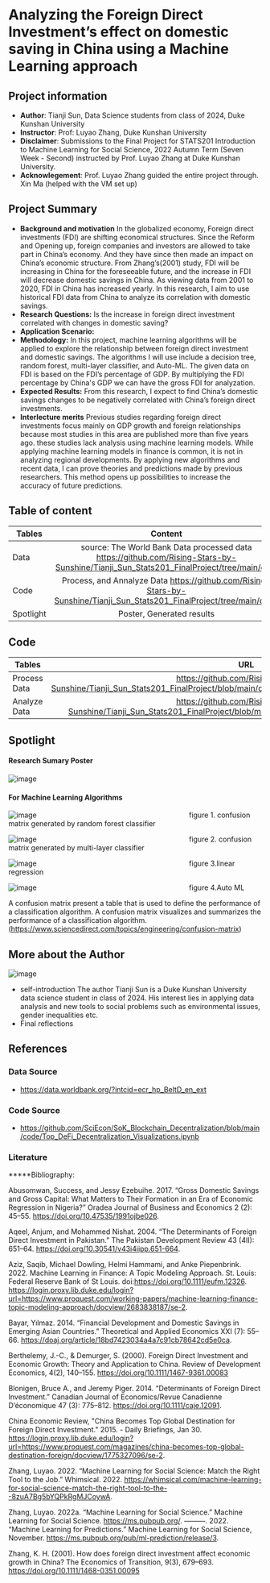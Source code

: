 # Analyzing the Foreign Direct Investment’s effect on domestic saving in China using a Machine Learning approach

## Project information
* **Author**: Tianji Sun, Data Science students from class of 2024, Duke Kunshan University
* **Instructor**: Prof: Luyao Zhang, Duke Kunshan University
* **Disclaimer**: Submissions to the Final Project for STATS201 Introduction to Machine Learning for Social Science, 2022 Autumn Term (Seven Week - Second) instructed by Prof. Luyao Zhang at Duke Kunshan University.
* **Acknowlegement**: Prof. Luyao Zhang guided the entire project through. Xin Ma (helped with the VM set up)

## Project Summary
* **Background and motivation**
In the globalized economy, Foreign direct investments (FDI) are shifting economical structures. Since the Reform and Opening up, foreign companies and investors are allowed to take part in China’s economy. And they have since then made an impact on China’s economic structure. From Zhang’s(2001) study, FDI will be increasing in China for the foreseeable future, and the increase in FDI will decrease domestic savings in China. As viewing data from 2001 to 2020, FDI in China has increased yearly. In this research, I aim to use historical FDI data from China to analyze its correlation with domestic savings.
* **Research Questions:** Is the increase in foreign direct investment correlated with changes in domestic saving? 
* **Application Scenario:**
* **Methodology:** In this project, machine learning algorithms will be applied to explore the relationship between foreign direct investment and domestic savings. The algorithms I will use include a decision tree, random forest, multi-layer classifier, and Auto-ML. The given data on FDI is based on the FDI’s percentage of GDP. By multiplying the FDI percentage by China's GDP we can have the gross FDI for analyzation. 
* **Expected Results:** From this research, I expect to find China’s domestic savings changes to be negatively correlated with China’s foreign direct investments.
* **Interlecture merits**
  Previous studies regarding foreign direct investments focus mainly on GDP growth and foreign relationships because most studies in this area are published more than five years ago. these studies lack analysis using machine learning models. While applying machine learning models in finance is common, it is not in analyzing regional developments. By applying new algorithms and recent data, I can prove theories and predictions made by previous researchers. This method opens up possibilities to increase the accuracy of future predictions. 

## Table of content
| Tables        | Content                                                | 
| ------------- |:-------------:                                     |
| Data    | source: The World Bank Data  processed data https://github.com/Rising-Stars-by-Sunshine/Tianji_Sun_Stats201_FinalProject/tree/main/data |
| Code     | Process, and Annalyze Data https://github.com/Rising-Stars-by-Sunshine/Tianji_Sun_Stats201_FinalProject/tree/main/code|
| Spotlight | Poster, Generated results|  



## Code
| Tables        | URL                                                |
| ------------- |:-------------:                                     |
| Process Data     | https://github.com/Rising-Stars-by-Sunshine/Tianji_Sun_Stats201_FinalProject/blob/main/code/Process_Data_Prepare_Final_Project.ipynb |
| Analyze Data | https://github.com/Rising-Stars-by-Sunshine/Tianji_Sun_Stats201_FinalProject/blob/main/code/Analyze_Data_Final_Project.ipynb|   



## Spotlight
#### Research Sumary Poster
![image](https://user-images.githubusercontent.com/117652452/207103735-c93b4573-09bd-4049-a65d-288a3a344ff2.png)

#### For Machine Learning Algorithms
![image](https://user-images.githubusercontent.com/117652452/207059549-5cb59953-625c-4f19-a932-f76fa0caff62.png)
&nbsp; &nbsp; &nbsp; &nbsp; &nbsp; &nbsp; &nbsp; &nbsp; &nbsp; &nbsp; &nbsp; &nbsp; &nbsp; &nbsp; &nbsp; &nbsp; &nbsp; &nbsp; &nbsp; &nbsp; &nbsp; &nbsp; &nbsp; &nbsp; &nbsp; &nbsp; &nbsp; &nbsp; &nbsp; &nbsp; &nbsp; &nbsp; &nbsp; &nbsp; &nbsp; &nbsp; &nbsp; &nbsp; figure 1. confusion matrix generated by random forest classifier

![image](https://user-images.githubusercontent.com/117652452/207059893-0d81092e-9a9a-4e4a-bb51-e5a188faf421.png)
&nbsp; &nbsp; &nbsp; &nbsp; &nbsp; &nbsp; &nbsp; &nbsp; &nbsp; &nbsp; &nbsp; &nbsp; &nbsp; &nbsp; &nbsp; &nbsp; &nbsp; &nbsp; &nbsp; &nbsp; &nbsp; &nbsp; &nbsp; &nbsp; &nbsp; &nbsp; &nbsp; &nbsp; &nbsp; &nbsp; &nbsp; &nbsp; &nbsp; &nbsp; &nbsp; &nbsp; &nbsp; &nbsp; figure 2. confusion matrix generated by multi-layer classifier

![image](https://user-images.githubusercontent.com/117652452/207060741-08fa6e55-78fd-4381-9ce1-ddf554aa5ad2.png)
&nbsp; &nbsp; &nbsp; &nbsp; &nbsp; &nbsp; &nbsp; &nbsp; &nbsp; &nbsp; &nbsp; &nbsp; &nbsp; &nbsp; &nbsp; &nbsp; &nbsp; &nbsp; &nbsp; &nbsp; &nbsp; &nbsp; &nbsp; &nbsp; &nbsp; &nbsp; &nbsp; &nbsp; &nbsp; &nbsp; &nbsp; &nbsp; &nbsp; &nbsp; &nbsp; &nbsp; &nbsp; &nbsp; figure 3.linear regression

![image](https://user-images.githubusercontent.com/117652452/207103941-5bd0f614-f696-4aaf-9eaa-001ee740621d.png)
&nbsp; &nbsp; &nbsp; &nbsp; &nbsp; &nbsp; &nbsp; &nbsp; &nbsp; &nbsp; &nbsp; &nbsp; &nbsp; &nbsp; &nbsp; &nbsp; &nbsp; &nbsp; &nbsp; &nbsp; &nbsp; &nbsp; &nbsp; &nbsp; &nbsp; &nbsp; &nbsp; &nbsp; &nbsp; &nbsp; &nbsp; &nbsp; &nbsp; &nbsp; &nbsp; &nbsp; &nbsp; &nbsp; figure 4.Auto ML

A confusion matrix present a table that is used to define the performance of a classification algorithm. A confusion matrix visualizes and summarizes the performance of a classification algorithm.(https://www.sciencedirect.com/topics/engineering/confusion-matrix)


         
## More about the Author
![image](https://user-images.githubusercontent.com/117652452/206921127-d87279c7-1e7c-4493-9797-9cb7a86574a6.png)
- self-introduction
The author Tianji Sun is a Duke Kunshan University  data science student in class of 2024. His interest lies in applying data analysis and new tools to social problems such as environmental issues, gender inequalities etc.
- Final reflections 


## References

### Data Source
- https://data.worldbank.org/?intcid=ecr_hp_BeltD_en_ext
### Code Source
- https://github.com/SciEcon/SoK_Blockchain_Decentralization/blob/main/code/Top_DeFi_Decentralization_Visualizations.ipynb
### Literature
*****Bibliography:

Abusomwan, Success, and Jessy Ezebuihe. 2017. “Gross Domestic Savings and Gross Capital: What Matters to Their Formation in an Era of Economic Regression in Nigeria?” Oradea Journal of Business and Economics 2 (2): 45–55. https://doi.org/10.47535/1991ojbe026.

Aqeel, Anjum, and Mohammed Nishat. 2004. “The Determinants of Foreign Direct Investment in Pakistan.” The Pakistan Development Review 43 (4II): 651–64. https://doi.org/10.30541/v43i4iipp.651-664.

Aziz, Saqib, Michael Dowling, Helmi Hammami, and Anke Piepenbrink. 2022. Machine Learning in Finance: A Topic Modeling Approach. St. Louis: Federal Reserve Bank of St Louis. doi:https://doi.org/10.1111/eufm.12326. https://login.proxy.lib.duke.edu/login?url=https://www.proquest.com/working-papers/machine-learning-finance-topic-modeling-approach/docview/2683838187/se-2.

Bayar, Yılmaz. 2014. “Financial Development and Domestic Savings in Emerging Asian Countries.” Theoretical and Applied Economics XXI (7): 55–66. https://doaj.org/article/18bd7423034a4a7c91cb78642cd5e0ca.

Berthelemy, J.-C., & Demurger, S. (2000). Foreign Direct Investment and Economic Growth: Theory and Application to China. Review of Development Economics, 4(2), 140–155. https://doi.org/10.1111/1467-9361.00083

Blonigen, Bruce A., and Jeremy Piger. 2014. “Determinants of Foreign Direct Investment.” Canadian Journal of Economics/Revue Canadienne D’économique 47 (3): 775–812. https://doi.org/10.1111/caje.12091.

China Economic Review, "China Becomes Top Global Destination for Foreign Direct Investment." 2015. - Daily Briefings, Jan 30. https://login.proxy.lib.duke.edu/login?url=https://www.proquest.com/magazines/china-becomes-top-global-destination-foreign/docview/1775327096/se-2.

Zhang, Luyao. 2022. “Machine Learning for Social Science: Match the Right Tool to the Job.” Whimsical. 2022. https://whimsical.com/machine-learning-for-social-science-match-the-right-tool-to-the--8zuA7Bg5bYQPkRgMJCoywA.

Zhang, Luyao. 2022a. “Machine Learning for Social Science.” Machine Learning for Social Science. https://ms.pubpub.org/.
———. 2022. “Machine Learning for Predictions.” Machine Learning for Social Science, November. https://ms.pubpub.org/pub/ml-prediction/release/3.

Zhang, K. H. (2001). How does foreign direct investment affect economic growth in China? The Economics of Transition, 9(3), 679–693. https://doi.org/10.1111/1468-0351.00095
